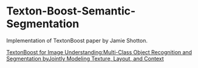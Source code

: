 # Texton-Boost-Semantic-Segmentation

Implementation of TextonBoost paper by Jamie Shotton.

[TextonBoost for Image Understanding:Multi-Class Object Recognition and Segmentation byJointly Modeling Texture, Layout, and Context](https://jamie.shotton.org/work/publications/ijcv07a.pdf)
